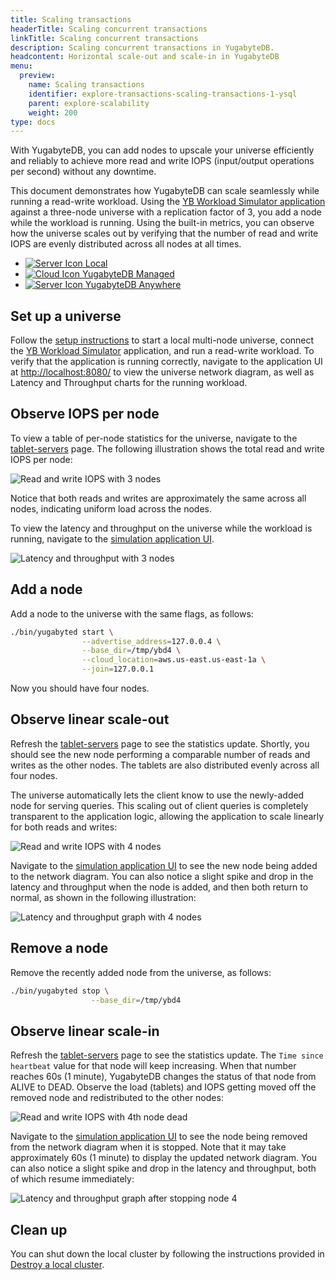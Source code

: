 ```yaml
---
title: Scaling transactions
headerTitle: Scaling concurrent transactions
linkTitle: Scaling concurrent transactions
description: Scaling concurrent transactions in YugabyteDB.
headcontent: Horizontal scale-out and scale-in in YugabyteDB
menu:
  preview:
    name: Scaling transactions
    identifier: explore-transactions-scaling-transactions-1-ysql
    parent: explore-scalability
    weight: 200
type: docs
---
```


With YugabyteDB, you can add nodes to upscale your universe efficiently and reliably to achieve more read and write IOPS (input/output operations per second) without any downtime.

This document demonstrates how YugabyteDB can scale seamlessly while running a read-write workload. Using the [YB Workload Simulator application](https://github.com/YugabyteDB-Samples/yb-workload-simulator) against a three-node universe with a replication factor of 3, you add a node while the workload is running. Using the built-in metrics, you can observe how the universe scales out by verifying that the number of read and write IOPS are evenly distributed across all nodes at all times.

<ul class="nav nav-tabs-alt nav-tabs-yb">
  <li>
    <a href="../scaling-transactions/" class="nav-link active">
      <img src="/icons/database.svg" alt="Server Icon">
      Local
    </a>
  </li>
  <li>
    <a href="../scaling-transactions-cloud/" class="nav-link">
      <img src="/icons/cloud.svg" alt="Cloud Icon">
      YugabyteDB Managed
    </a>
  </li>
  <li>
    <a href="../scaling-transactions-yba/" class="nav-link">
      <img src="/icons/server.svg" alt="Server Icon">
      YugabyteDB Anywhere
    </a>
  </li>
</ul>

## Set up a universe

Follow the [setup instructions](../../#set-up-yugabytedb-universe) to start a local multi-node universe, connect the [YB Workload Simulator](../../#set-up-yb-workload-simulator) application, and run a read-write workload. To verify that the application is running correctly, navigate to the application UI at <http://localhost:8080/> to view the universe network diagram, as well as Latency and Throughput charts for the running workload.

## Observe IOPS per node

To view a table of per-node statistics for the universe, navigate to the [tablet-servers](http://127.0.0.1:7000/tablet-servers) page. The following illustration shows the total read and write IOPS per node:

![Read and write IOPS with 3 nodes](/images/ce/transactions_observe1.png)

Notice that both reads and writes are approximately the same across all nodes, indicating uniform load across the nodes.

To view the latency and throughput on the universe while the workload is running, navigate to the [simulation application UI](http://127.0.0.1:8000/).

![Latency and throughput with 3 nodes](/images/ce/simulation-graph.png)

## Add a node

Add a node to the universe with the same flags, as follows:

```sh
./bin/yugabyted start \
                --advertise_address=127.0.0.4 \
                --base_dir=/tmp/ybd4 \
                --cloud_location=aws.us-east.us-east-1a \
                --join=127.0.0.1
```

Now you should have four nodes.

## Observe linear scale-out

Refresh the [tablet-servers](http://127.0.0.1:7000/tablet-servers) page to see the statistics update. Shortly, you should see the new node performing a comparable number of reads and writes as the other nodes. The tablets are also distributed evenly across all four nodes.

The universe automatically lets the client know to use the newly-added node for serving queries. This scaling out of client queries is completely transparent to the application logic, allowing the application to scale linearly for both reads and writes:

![Read and write IOPS with 4 nodes](/images/ce/add-node-ybtserver.png)

Navigate to the [simulation application UI](http://127.0.0.1:8000/) to see the new node being added to the network diagram. You can also notice a slight spike and drop in the latency and throughput when the node is added, and then both return to normal, as shown in the following illustration:

![Latency and throughput graph with 4 nodes](/images/ce/add-node-graph.png)

## Remove a node

Remove the recently added node from the universe, as follows:

```sh
./bin/yugabyted stop \
                  --base_dir=/tmp/ybd4
```

## Observe linear scale-in

Refresh the [tablet-servers](http://127.0.0.1:7000/tablet-servers) page to see the statistics update. The `Time since heartbeat` value for that node will keep increasing. When that number reaches 60s (1 minute), YugabyteDB changes the status of that node from ALIVE to DEAD. Observe the load (tablets) and IOPS getting moved off the removed node and redistributed to the other nodes:

![Read and write IOPS with 4th node dead](/images/ce/stop-node-ybtserver.png)

Navigate to the [simulation application UI](http://127.0.0.1:8000/) to see the node being removed from the network diagram when it is stopped. Note that it may take approximately 60s (1 minute) to display the updated network diagram. You can also notice a slight spike and drop in the latency and throughput, both of which resume immediately:

![Latency and throughput graph after stopping node 4](/images/ce/stop-node-graph.png)

## Clean up

You can shut down the local cluster by following the instructions provided in [Destroy a local cluster](../../../reference/configuration/yugabyted/#destroy-a-local-cluster).
